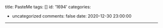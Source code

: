 title: PasteMe
tags: []
id: '1694'
categories:
  - uncategorized
comments: false
date: 2020-12-30 23:00:00
---
